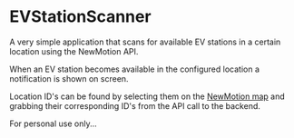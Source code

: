 # EVStationScanner

A very simple application that scans for available EV stations in a certain location using the NewMotion API.

When an EV station becomes available in the configured location a notification is shown on screen.

Location ID's can be found by selecting them on the [NewMotion map](https://my.newmotion.com) and grabbing their corresponding ID's from the API call to the backend.

For personal use only...